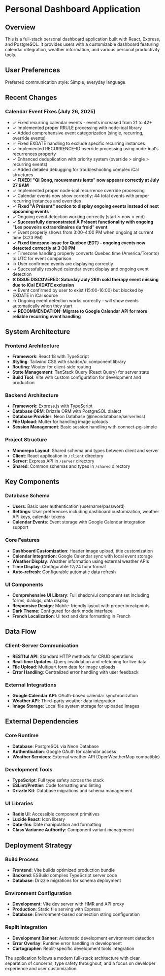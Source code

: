 # Personal Dashboard Application

## Overview

This is a full-stack personal dashboard application built with React, Express, and PostgreSQL. It provides users with a customizable dashboard featuring calendar integration, weather information, and various personal productivity tools.

## User Preferences

Preferred communication style: Simple, everyday language.

## Recent Changes

### Calendar Event Fixes (July 26, 2025)
- ✓ Fixed recurring calendar events - events increased from 21 to 42+
- ✓ Implemented proper RRULE processing with node-ical library
- ✓ Added comprehensive event categorization (single, recurring, override events)
- ✓ Fixed EXDATE handling to exclude specific recurring instances
- ✓ Implemented RECURRENCE-ID override processing using node-ical's recurrences property
- ✓ Enhanced deduplication with priority system (override > single > recurring events)
- ✓ Added detailed debugging for troubleshooting complex iCal structures
- ✓ **FIXED! "Qi Qong, mouvements lents" now appears correctly at July 27 9AM**
- ✓ Implemented proper node-ical recurrence override processing
- ✓ Calendar events now show correctly: 44 total events with proper recurring instances and overrides
- ✓ **Fixed "À Présent" section to display ongoing events instead of next upcoming events**
- ✓ Ongoing event detection working correctly (start ≤ now < end)
- ✓ **Successfully demonstrated À Présent functionality with ongoing "Les pouvoirs extraordinaires du froid" event**
- ✓ Event properly shows from 3:00-4:00 PM when ongoing at current time (3:23 PM)
- ✓ **Fixed timezone issue for Quebec (EDT) - ongoing events now detected correctly at 3:30 PM**
- ✓ Timezone handling properly converts Quebec time (America/Toronto) to UTC for event comparison
- → User confirmed events are displaying correctly
- → Successfully resolved calendar event display and ongoing event detection
- ❌ **ISSUE DISCOVERED: Saturday July 26th cold therapy event missing due to iCal EXDATE exclusion**
- → Event confirmed by user to exist (15:00-16:00) but blocked by EXDATE in iCal source
- → Ongoing event detection works correctly - will show events automatically when they start
- → **RECOMMENDATION: Migrate to Google Calendar API for more reliable recurring event handling**

## System Architecture

### Frontend Architecture
- **Framework**: React 18 with TypeScript
- **Styling**: Tailwind CSS with shadcn/ui component library
- **Routing**: Wouter for client-side routing
- **State Management**: TanStack Query (React Query) for server state
- **Build Tool**: Vite with custom configuration for development and production

### Backend Architecture
- **Framework**: Express.js with TypeScript
- **Database ORM**: Drizzle ORM with PostgreSQL dialect
- **Database Provider**: Neon Database (@neondatabase/serverless)
- **File Upload**: Multer for handling image uploads
- **Session Management**: Basic session handling with connect-pg-simple

### Project Structure
- **Monorepo Layout**: Shared schema and types between client and server
- **Client**: React application in `/client` directory
- **Server**: Express API in `/server` directory  
- **Shared**: Common schemas and types in `/shared` directory

## Key Components

### Database Schema
- **Users**: Basic user authentication (username/password)
- **Settings**: User preferences including dashboard customization, weather API keys, calendar tokens
- **Calendar Events**: Event storage with Google Calendar integration support

### Core Features
- **Dashboard Customization**: Header image upload, title customization
- **Calendar Integration**: Google Calendar sync with local event storage
- **Weather Display**: Weather information using external weather APIs
- **Time Display**: Configurable 12/24 hour format
- **Auto-refresh**: Configurable automatic data refresh

### UI Components
- **Comprehensive UI Library**: Full shadcn/ui component set including forms, dialogs, data display
- **Responsive Design**: Mobile-friendly layout with proper breakpoints
- **Dark Theme**: Configured for dark mode interface
- **French Localization**: UI text and date formatting in French

## Data Flow

### Client-Server Communication
- **RESTful API**: Standard HTTP methods for CRUD operations
- **Real-time Updates**: Query invalidation and refetching for live data
- **File Upload**: Multipart form data for image uploads
- **Error Handling**: Centralized error handling with user feedback

### External Integrations
- **Google Calendar API**: OAuth-based calendar synchronization
- **Weather API**: Third-party weather data integration
- **Image Storage**: Local file system storage for uploaded images

## External Dependencies

### Core Runtime
- **Database**: PostgreSQL via Neon Database
- **Authentication**: Google OAuth for calendar access
- **Weather Services**: External weather API (OpenWeatherMap compatible)

### Development Tools
- **TypeScript**: Full type safety across the stack
- **ESLint/Prettier**: Code formatting and linting
- **Drizzle Kit**: Database migrations and schema management

### UI Libraries
- **Radix UI**: Accessible component primitives
- **Lucide React**: Icon library
- **Date-fns**: Date manipulation and formatting
- **Class Variance Authority**: Component variant management

## Deployment Strategy

### Build Process
- **Frontend**: Vite builds optimized production bundle
- **Backend**: ESBuild compiles TypeScript server code
- **Database**: Drizzle migrations for schema deployment

### Environment Configuration
- **Development**: Vite dev server with HMR and API proxy
- **Production**: Static file serving with Express
- **Database**: Environment-based connection string configuration

### Replit Integration
- **Development Banner**: Automatic development environment detection
- **Error Overlay**: Runtime error handling in development
- **Cartographer**: Replit-specific development tools integration

The application follows a modern full-stack architecture with clear separation of concerns, type safety throughout, and a focus on developer experience and user customization.
